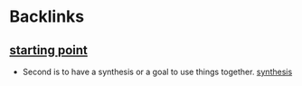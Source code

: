 
# Backlinks
## [starting point](<starting point.md>)
- Second is to have a synthesis or a goal to use things together. [synthesis](<synthesis.md>)

